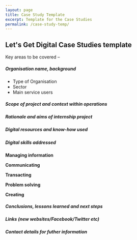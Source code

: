 ```yaml
---
layout: page
title: Case Study Template
excerpt: Template for the Case Studies
permalink: /case-study-temp/
---
```


## Let's Get Digital Case Studies template 

Key areas to be covered –  


##### Organisation name, background  


* Type of Organisation
* Sector
* Main service users
   
    
##### Scope of project and context within operations



##### Rationale and aims of internship project



##### Digital resources and know-how used


##### Digital skills addressed

**Managing information**

**Communicating**

**Transacting**

**Problem solving**

**Creating**


##### Conclusions, lessons learned and next steps 



##### Links (new websites/Facebook/Twitter etc)



##### Contact details for futher information



